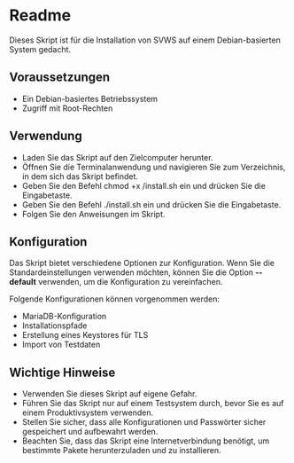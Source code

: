 # Readme

Dieses Skript ist für die Installation von SVWS auf einem Debian-basierten System gedacht.
## Voraussetzungen

- Ein Debian-basiertes Betriebssystem
- Zugriff mit Root-Rechten

## Verwendung

- Laden Sie das Skript auf den Zielcomputer herunter.
- Öffnen Sie die Terminalanwendung und navigieren Sie zum Verzeichnis, in dem sich das Skript befindet.
- Geben Sie den Befehl chmod +x /install.sh ein und drücken Sie die Eingabetaste.
- Geben Sie den Befehl ./install.sh ein und drücken Sie die Eingabetaste.
- Folgen Sie den Anweisungen im Skript.

## Konfiguration

Das Skript bietet verschiedene Optionen zur Konfiguration. Wenn Sie die Standardeinstellungen verwenden möchten, können Sie die Option **--default** verwenden, um die Konfiguration zu vereinfachen.

Folgende Konfigurationen können vorgenommen werden:

- MariaDB-Konfiguration
- Installationspfade
- Erstellung eines Keystores für TLS
- Import von Testdaten


## Wichtige Hinweise

- Verwenden Sie dieses Skript auf eigene Gefahr.
- Führen Sie das Skript nur auf einem Testsystem durch, bevor Sie es auf einem Produktivsystem verwenden.
- Stellen Sie sicher, dass alle Konfigurationen und Passwörter sicher gespeichert und aufbewahrt werden.
- Beachten Sie, dass das Skript eine Internetverbindung benötigt, um bestimmte Pakete herunterzuladen und zu installieren.

